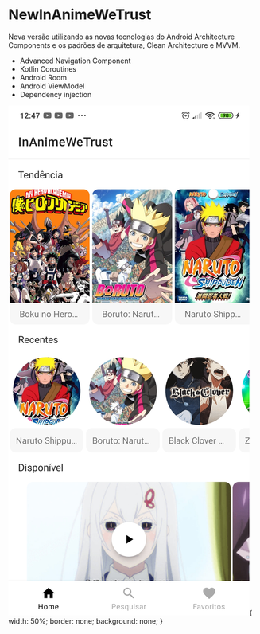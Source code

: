 # NewInAnimeWeTrust
Nova versão utilizando as novas tecnologias do Android Architecture Components e os padrões de arquitetura, Clean Architecture e MVVM.
<ul>
  <li>Advanced Navigation Component</li>
  <li>Kotlin Coroutines</li>
  <li>Android Room</li>
  <li>Android ViewModel</li>
  <li>Dependency injection</li>
</ul>



![alt text](https://github.com/20202899/NewInAnimeWeTrust/blob/master/imgs/Screenshot_2020-07-29-12-47-03-770_com.carlos.silva.inanimewetrust.jpg?raw=true){
  width: 50%;
  border: none;
  background: none;
}
